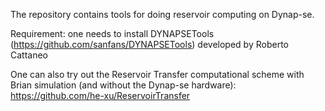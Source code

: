 The repository contains tools for doing reservoir computing on Dynap-se.

Requirement: one needs to install DYNAPSETools (https://github.com/sanfans/DYNAPSETools) developed by Roberto Cattaneo

One can also try out the Reservoir Transfer computational scheme with Brian simulation (and without the Dynap-se hardware): https://github.com/he-xu/ReservoirTransfer



